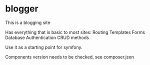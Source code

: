 # blogger
This is a blogging site

Has everything that is basic to most sites:
Routing
Templates
Forms
Database
Authentication
CRUD methods

Use it as a starting point for symfony.

Components version needs to be checked, see composer.json
